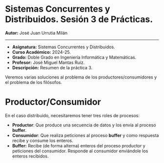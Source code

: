 # Sistemas Concurrentes y Distribuidos. Sesión 3 de Prácticas.

**Autor:** José Juan Urrutia Milán
***

- **Asignatura:** Sistemas Concurrentes y Distribuidos.  
- **Curso Académico:** 2024-25.
- **Grado:** Doble Grado en Ingeniería Informática y Matemáticas.
- **Profesor:** José Miguel Mantas Ruíz.
- **Descripción:** Resumen de la práctica 3.

Veremos varias soluciones al problema de los productores/consumidores y el problema de los filósofos.
  
# Productor/Consumidor
En el caso distribuido, necesitaremos tener tres roles de procesos:
- **Productor**: Que produce una secuencia de datos y los envía al proceso **buffer**.
- **Consumidor**: Que realiza peticiones al proceso **buffer** y como respuesta recibe y consume los enteros.
- **Buffer:** Recibe (de forma alterna) enteros del proceso productor y peticiones del consumidor. Responde al consumidor enviándole los enteros recibidos.  
  
